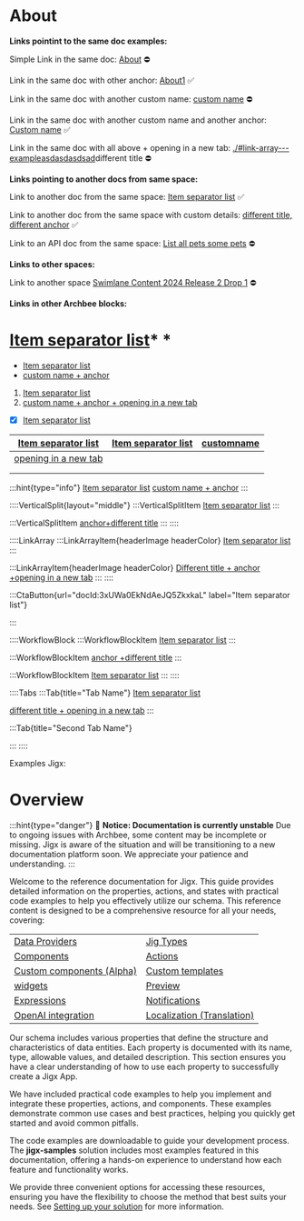 # About

**Links pointint to the same doc examples:**

Simple Link in the same doc: [About]() ⛔

Link in the same doc with other anchor: [About1]() ✅

Link in the same doc with another custom name: [custom name]() ⛔

Link in the same doc with another custom name and another anchor: [Custom name]() ✅

Link in the same doc with all above + opening in a new tab: [./#link-array---exampleasdasdasdsad]()different title  ⛔



**Links pointing to another docs from same space:**

Link to another doc from the same space: [Item separator list](./syntax/an-item.md)  ✅

Link to another doc from the same space with custom details: [different title, different anchor](./syntax/an-item.md) ✅

Link to an API doc from the same space: [List all pets some pets]()  ⛔



**Links to other spaces:**

Link to another space [Swimlane Content 2024 Release 2 Drop 1]()  ⛔



**Links in other Archbee blocks:**

# [Item separator list](./syntax/an-item.md)* *

- [Item separator list](./syntax/an-item.md)&#x20;
- [custom name + anchor](./syntax/an-item.md)&#x20;

1. [Item separator list](./syntax/an-item.md)&#x20;
2. <a href="./syntax/an-item.md" target="_blank">custom name + anchor + opening in a new tab</a>&#x20;

- [x] [Item separator list](./syntax/an-item.md)&#x20;

| [Item separator list](./syntax/an-item.md)   | [Item separator list](./syntax/an-item.md)  | [customname](./syntax/an-item.md)  |
| -------------------------------------------- | ------------------------------------------- | ---------------------------------- |
| [opening in a new tab](./syntax/an-item.md)  |                                             |                                    |
|                                              |                                             |                                    |
|                                              |                                             |                                    |

:::hint{type="info"}
[Item separator list](./syntax/an-item.md)  [custom name + anchor](./syntax/an-item.md)&#x20;
:::

::::VerticalSplit{layout="middle"}
:::VerticalSplitItem
[Item separator list](./syntax/an-item.md)&#x20;
:::

:::VerticalSplitItem
[anchor+different title](./syntax/an-item.md)&#x20;
:::
::::

::::LinkArray
:::LinkArrayItem{headerImage headerColor}
[Item separator list](./syntax/an-item.md)&#x20;
:::

:::LinkArrayItem{headerImage headerColor}
<a href="./syntax/an-item.md" target="_blank">Different title + anchor +opening in a new tab</a>&#x20;
:::
::::

:::CtaButton{url="docId:3xUWa0EkNdAeJQ5ZkxkaL" label="Item separator list"}

:::

::::WorkflowBlock
:::WorkflowBlockItem
[Item separator list](./syntax/an-item.md)&#x20;
:::

:::WorkflowBlockItem
[anchor +different title](./syntax/an-item.md)&#x20;
:::

:::WorkflowBlockItem
<a href="./syntax/an-item.md" target="_blank">Item separator list</a>&#x20;
:::
::::

::::Tabs
:::Tab{title="Tab Name"}
[Item separator list](./syntax/an-item.md)&#x20;

<a href="./syntax/an-item.md" target="_blank">different title + opening in a new tab</a>&#x20;
:::

:::Tab{title="Second Tab Name"}

:::
::::


Examples Jigx:

# Overview

:::hint{type="danger"}
🚧 **Notice: Documentation is currently unstable**
&#x20;Due to ongoing issues with Archbee, some content may be incomplete or missing. Jigx is aware of the situation and will be transitioning to a new documentation platform soon. We appreciate your patience and understanding.
:::

Welcome to the reference documentation for Jigx. This guide provides detailed information on the properties, actions, and states with practical code examples to help you effectively utilize our schema. This reference content is designed to be a comprehensive resource for all your needs, covering:

|                                                               |                                                                          |
| ------------------------------------------------------------- | ------------------------------------------------------------------------ |
| [Data Providers](Data%20Providers.md)                         | [Jig Types](Jig%20Types.md)                                              |
| [Components](Components.md)                                   | [Actions](Actions.md)                                                    |
| [Custom components (Alpha)](Custom%20components%20_Alpha_.md) | [Custom templates](Custom%20components%20_Alpha_/Templates%20_Alpha_.md) |
| [widgets](Widgets.md)                                         | [Preview](Preview.md)                                                    |
| [Expressions](Expressions.md)                                 | [Notifications](Notifications.md)                                        |
| [OpenAI integration](OpenAI%20integration.md)                 | [Localization (Translation)](Localization%20_Translation_.md)            |

Our schema includes various properties that define the structure and characteristics of data entities. Each property is documented with its name, type, allowable values, and detailed description. This section ensures you have a clear understanding of how to use each property to successfully create a Jigx App.

We have included practical code examples to help you implement and integrate these properties, actions, and components. These examples demonstrate common use cases and best practices, helping you quickly get started and avoid common pitfalls.

The code examples are downloadable to guide your development process. The **jigx-samples** solution includes most examples featured in this documentation, offering a hands-on experience to understand how each feature and functionality works.

We provide three convenient options for accessing these resources, ensuring you have the flexibility to choose the method that best suits your needs. See [Setting up your solution](Overview/Setting%20up%20your%20solution.md) for more information.

